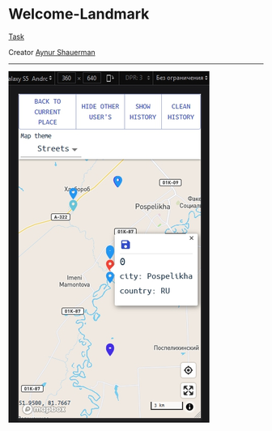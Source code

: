 # Welcome-Landmark

[Task](https://docs.google.com/document/d/1wAsnGSArx7dOc09Lj3xsnNktvSSagIjCVOZY7UHDbgA/edit#)

Creator [Aynur Shauerman](https://github.com/aykuli/)
_________________________________

![screenshot](./screenshot.jpg)